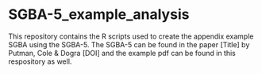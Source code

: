 # SGBA-5_example_analysis
This repository contains the R scripts used to create the appendix example SGBA using the SGBA-5.
The SGBA-5 can be found in the paper [Title] by Putman, Cole & Dogra [DOI] and the example pdf can be found in this respository as well.
